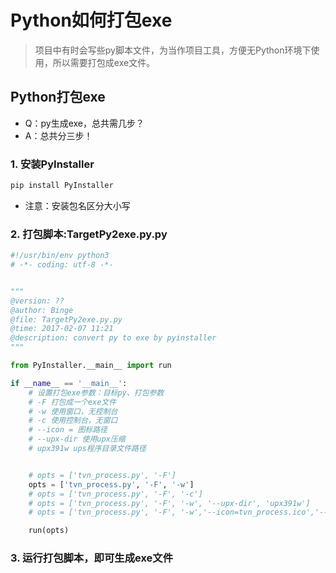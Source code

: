 # Python如何打包exe


>项目中有时会写些py脚本文件，为当作项目工具，方便无Python环境下使用，所以需要打包成exe文件。

<!--more-->

## Python打包exe

* Q：py生成exe，总共需几步？
* A：总共分三步！

### 1. 安装PyInstaller


```python
pip install PyInstaller
```
* 注意：安装包名区分大小写

### 2. 打包脚本:TargetPy2exe.py.py

```python
#!/usr/bin/env python3
# -*- coding: utf-8 -*-


"""
@version: ??
@author: Binge
@file: TargetPy2exe.py.py
@time: 2017-02-07 11:21
@description: convert py to exe by pyinstaller
"""

from PyInstaller.__main__ import run

if __name__ == '__main__':
    # 设置打包exe参数：目标py、打包参数
    # -F 打包成一个exe文件
    # -w 使用窗口，无控制台
    # -c 使用控制台，无窗口
    # --icon = 图标路径
    # --upx-dir 使用upx压缩
    # upx391w ups程序目录文件路径


    # opts = ['tvn_process.py', '-F']
    opts = ['tvn_process.py', '-F', '-w']
    # opts = ['tvn_process.py', '-F', '-c']
    # opts = ['tvn_process.py', '-F', '-w', '--upx-dir', 'upx391w']
    # opts = ['tvn_process.py', '-F', '-w','--icon=tvn_process.ico','--upx-dir','upx391w']

    run(opts)
```


###  3. 运行打包脚本，即可生成exe文件



